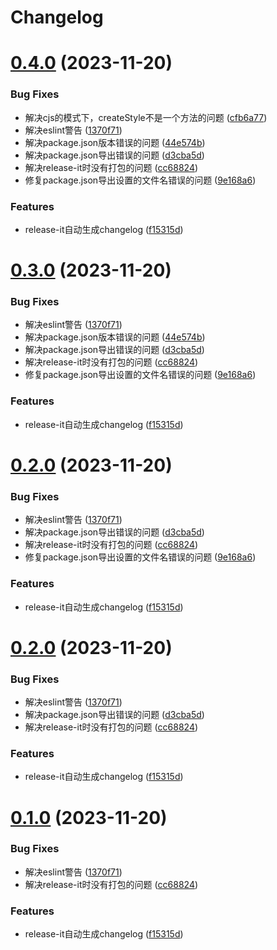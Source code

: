 # Changelog

# [0.4.0](https://github.com/WaldenLiang/styled-antd/compare/0.0.3...0.4.0) (2023-11-20)

### Bug Fixes

- 解决cjs的模式下，createStyle不是一个方法的问题 ([cfb6a77](https://github.com/WaldenLiang/styled-antd/commit/cfb6a7787fd08283b34b43900995ecb57d5244b6))
- 解决eslint警告 ([1370f71](https://github.com/WaldenLiang/styled-antd/commit/1370f715fe0477f645f97df8aa846715bab3b61b))
- 解决package.json版本错误的问题 ([44e574b](https://github.com/WaldenLiang/styled-antd/commit/44e574b4231a6c050c16c51839bb9a386cd1e153))
- 解决package.json导出错误的问题 ([d3cba5d](https://github.com/WaldenLiang/styled-antd/commit/d3cba5d9809bae2ff19e28cf05fb58ce58e1b307))
- 解决release-it时没有打包的问题 ([cc68824](https://github.com/WaldenLiang/styled-antd/commit/cc68824ffefc1458030f7544d689a6ca25f81875))
- 修复package.json导出设置的文件名错误的问题 ([9e168a6](https://github.com/WaldenLiang/styled-antd/commit/9e168a6d60deffd1096dd701497574eec13e0975))

### Features

- release-it自动生成changelog ([f15315d](https://github.com/WaldenLiang/styled-antd/commit/f15315db1e93df0c8dcf7e2bf2520545933d026c))

# [0.3.0](https://github.com/WaldenLiang/styled-antd/compare/0.0.3...0.3.0) (2023-11-20)

### Bug Fixes

- 解决eslint警告 ([1370f71](https://github.com/WaldenLiang/styled-antd/commit/1370f715fe0477f645f97df8aa846715bab3b61b))
- 解决package.json版本错误的问题 ([44e574b](https://github.com/WaldenLiang/styled-antd/commit/44e574b4231a6c050c16c51839bb9a386cd1e153))
- 解决package.json导出错误的问题 ([d3cba5d](https://github.com/WaldenLiang/styled-antd/commit/d3cba5d9809bae2ff19e28cf05fb58ce58e1b307))
- 解决release-it时没有打包的问题 ([cc68824](https://github.com/WaldenLiang/styled-antd/commit/cc68824ffefc1458030f7544d689a6ca25f81875))
- 修复package.json导出设置的文件名错误的问题 ([9e168a6](https://github.com/WaldenLiang/styled-antd/commit/9e168a6d60deffd1096dd701497574eec13e0975))

### Features

- release-it自动生成changelog ([f15315d](https://github.com/WaldenLiang/styled-antd/commit/f15315db1e93df0c8dcf7e2bf2520545933d026c))

# [0.2.0](https://github.com/WaldenLiang/styled-antd/compare/0.0.3...0.2.0) (2023-11-20)

### Bug Fixes

- 解决eslint警告 ([1370f71](https://github.com/WaldenLiang/styled-antd/commit/1370f715fe0477f645f97df8aa846715bab3b61b))
- 解决package.json导出错误的问题 ([d3cba5d](https://github.com/WaldenLiang/styled-antd/commit/d3cba5d9809bae2ff19e28cf05fb58ce58e1b307))
- 解决release-it时没有打包的问题 ([cc68824](https://github.com/WaldenLiang/styled-antd/commit/cc68824ffefc1458030f7544d689a6ca25f81875))
- 修复package.json导出设置的文件名错误的问题 ([9e168a6](https://github.com/WaldenLiang/styled-antd/commit/9e168a6d60deffd1096dd701497574eec13e0975))

### Features

- release-it自动生成changelog ([f15315d](https://github.com/WaldenLiang/styled-antd/commit/f15315db1e93df0c8dcf7e2bf2520545933d026c))

# [0.2.0](https://github.com/WaldenLiang/styled-antd/compare/0.0.3...0.2.0) (2023-11-20)

### Bug Fixes

- 解决eslint警告 ([1370f71](https://github.com/WaldenLiang/styled-antd/commit/1370f715fe0477f645f97df8aa846715bab3b61b))
- 解决package.json导出错误的问题 ([d3cba5d](https://github.com/WaldenLiang/styled-antd/commit/d3cba5d9809bae2ff19e28cf05fb58ce58e1b307))
- 解决release-it时没有打包的问题 ([cc68824](https://github.com/WaldenLiang/styled-antd/commit/cc68824ffefc1458030f7544d689a6ca25f81875))

### Features

- release-it自动生成changelog ([f15315d](https://github.com/WaldenLiang/styled-antd/commit/f15315db1e93df0c8dcf7e2bf2520545933d026c))

# [0.1.0](https://github.com/WaldenLiang/styled-antd/compare/0.0.3...0.1.0) (2023-11-20)

### Bug Fixes

- 解决eslint警告 ([1370f71](https://github.com/WaldenLiang/styled-antd/commit/1370f715fe0477f645f97df8aa846715bab3b61b))
- 解决release-it时没有打包的问题 ([cc68824](https://github.com/WaldenLiang/styled-antd/commit/cc68824ffefc1458030f7544d689a6ca25f81875))

### Features

- release-it自动生成changelog ([f15315d](https://github.com/WaldenLiang/styled-antd/commit/f15315db1e93df0c8dcf7e2bf2520545933d026c))
